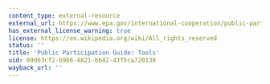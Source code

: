 ```yaml
---
content_type: external-resource
external_url: https://www.epa.gov/international-cooperation/public-participation-guide-tools
has_external_license_warning: true
license: https://en.wikipedia.org/wiki/All_rights_reserved
status: ''
title: 'Public Participation Guide: Tools'
uid: 09d63cf2-b9b6-4821-bb42-43f5ca720139
wayback_url: ''
---
```

